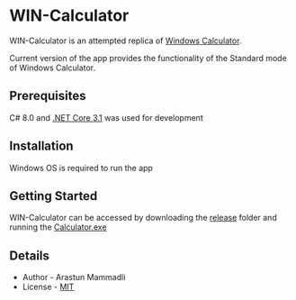 # WIN-Calculator
WIN-Calculator is an attempted replica of [Windows Calculator](https://en.wikipedia.org/wiki/Windows_Calculator).

Current version of the app provides the functionality of the Standard mode of Windows Calculator.

## Prerequisites
C# 8.0 and [.NET Core 3.1](https://dotnet.microsoft.com/download/dotnet/3.1) was used for development

## Installation
Windows OS is required to run the app

## Getting Started
WIN-Calculator can be accessed by downloading the [release](release) folder and running the [Calculator.exe](release/Calculator.exe)

## Details
- Author - Arastun Mammadli
- License - [MIT](LICENSE)
